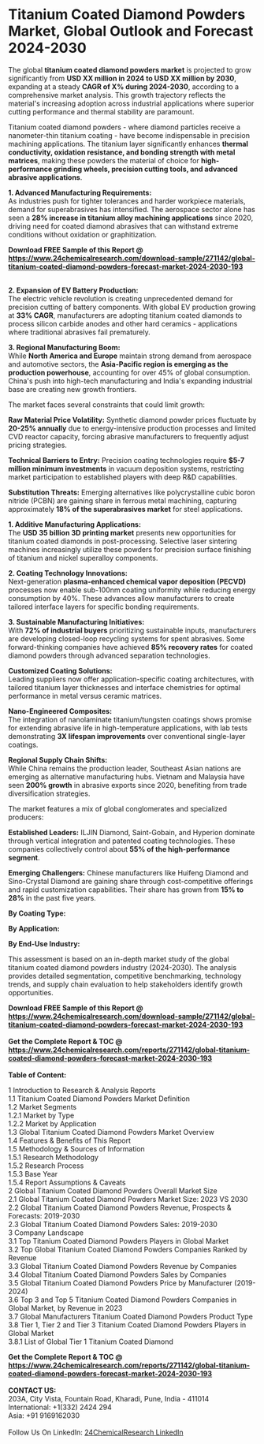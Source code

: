 <h1>Titanium Coated Diamond Powders Market, Global Outlook and Forecast 2024-2030</h1><p>The global <strong>titanium coated diamond powders market</strong> is projected to grow significantly from <strong>USD XX million in 2024 to USD XX million by 2030</strong>, expanding at a steady <strong>CAGR of X% during 2024-2030</strong>, according to a comprehensive market analysis. This growth trajectory reflects the material's increasing adoption across industrial applications where superior cutting performance and thermal stability are paramount.</p><p>Titanium coated diamond powders - where diamond particles receive a nanometer-thin titanium coating - have become indispensable in precision machining applications. The titanium layer significantly enhances <strong>thermal conductivity, oxidation resistance, and bonding strength with metal matrices</strong>, making these powders the material of choice for <strong>high-performance grinding wheels, precision cutting tools, and advanced abrasive applications</strong>.</p><p><strong>1. Advanced Manufacturing Requirements:</strong><br>
As industries push for tighter tolerances and harder workpiece materials, demand for superabrasives has intensified. The aerospace sector alone has seen a <strong>28% increase in titanium alloy machining applications</strong> since 2020, driving need for coated diamond abrasives that can withstand extreme conditions without oxidation or graphitization.</p><div><b>Download FREE Sample of this Report @ 
            <a href="https://www.24chemicalresearch.com/download-sample/271142/global-titanium-coated-diamond-powders-forecast-market-2024-2030-193">
            https://www.24chemicalresearch.com/download-sample/271142/global-titanium-coated-diamond-powders-forecast-market-2024-2030-193</a></b></div><br><p><strong>2. Expansion of EV Battery Production:</strong><br>
The electric vehicle revolution is creating unprecedented demand for precision cutting of battery components. With global EV production growing at <strong>33% CAGR</strong>, manufacturers are adopting titanium coated diamonds to process silicon carbide anodes and other hard ceramics - applications where traditional abrasives fail prematurely.</p><p><strong>3. Regional Manufacturing Boom:</strong><br>
While <strong>North America and Europe</strong> maintain strong demand from aerospace and automotive sectors, the <strong>Asia-Pacific region is emerging as the production powerhouse</strong>, accounting for over 45% of global consumption. China's push into high-tech manufacturing and India's expanding industrial base are creating new growth frontiers.</p><p>The market faces several constraints that could limit growth:</p><p><strong>Raw Material Price Volatility:</strong> Synthetic diamond powder prices fluctuate by <strong>20-25% annually</strong> due to energy-intensive production processes and limited CVD reactor capacity, forcing abrasive manufacturers to frequently adjust pricing strategies.</p><p><strong>Technical Barriers to Entry:</strong> Precision coating technologies require <strong>$5-7 million minimum investments</strong> in vacuum deposition systems, restricting market participation to established players with deep R&amp;D capabilities.</p><p><strong>Substitution Threats:</strong> Emerging alternatives like polycrystalline cubic boron nitride (PCBN) are gaining share in ferrous metal machining, capturing approximately <strong>18% of the superabrasives market</strong> for steel applications.</p><p><strong>1. Additive Manufacturing Applications:</strong><br>
The <strong>USD 35 billion 3D printing market</strong> presents new opportunities for titanium coated diamonds in post-processing. Selective laser sintering machines increasingly utilize these powders for precision surface finishing of titanium and nickel superalloy components.</p><p><strong>2. Coating Technology Innovations:</strong><br>
Next-generation <strong>plasma-enhanced chemical vapor deposition (PECVD)</strong> processes now enable sub-100nm coating uniformity while reducing energy consumption by 40%. These advances allow manufacturers to create tailored interface layers for specific bonding requirements.</p><p><strong>3. Sustainable Manufacturing Initiatives:</strong><br>
With <strong>72% of industrial buyers</strong> prioritizing sustainable inputs, manufacturers are developing closed-loop recycling systems for spent abrasives. Some forward-thinking companies have achieved <strong>85% recovery rates</strong> for coated diamond powders through advanced separation technologies.</p><p><strong>Customized Coating Solutions:</strong><br>
	Leading suppliers now offer application-specific coating architectures, with tailored titanium layer thicknesses and interface chemistries for optimal performance in metal versus ceramic matrices.</p><p><strong>Nano-Engineered Composites:</strong><br>
	The integration of nanolaminate titanium/tungsten coatings shows promise for extending abrasive life in high-temperature applications, with lab tests demonstrating <strong>3X lifespan improvements</strong> over conventional single-layer coatings.</p><p><strong>Regional Supply Chain Shifts:</strong><br>
	While China remains the production leader, Southeast Asian nations are emerging as alternative manufacturing hubs. Vietnam and Malaysia have seen <strong>200% growth</strong> in abrasive exports since 2020, benefiting from trade diversification strategies.</p><p>The market features a mix of global conglomerates and specialized producers:</p><p><strong>Established Leaders:</strong>  
ILJIN Diamond, Saint-Gobain, and Hyperion dominate through vertical integration and patented coating technologies. These companies collectively control about <strong>55% of the high-performance segment</strong>.</p><p><strong>Emerging Challengers:</strong>  
Chinese manufacturers like Huifeng Diamond and Sino-Crystal Diamond are gaining share through cost-competitive offerings and rapid customization capabilities. Their share has grown from <strong>15% to 28%</strong> in the past five years.</p><p><strong>By Coating Type:</strong></p><p><strong>By Application:</strong></p><p><strong>By End-Use Industry:</strong></p><p>This assessment is based on an in-depth market study of the global titanium coated diamond powders industry (2024-2030). The analysis provides detailed segmentation, competitive benchmarking, technology trends, and supply chain evaluation to help stakeholders identify growth opportunities.</p><div><b>Download FREE Sample of this Report @ 
            <a href="https://www.24chemicalresearch.com/download-sample/271142/global-titanium-coated-diamond-powders-forecast-market-2024-2030-193">
            https://www.24chemicalresearch.com/download-sample/271142/global-titanium-coated-diamond-powders-forecast-market-2024-2030-193</a></b></div><br><div><b>Get the Complete Report & TOC @ 
            <a href="https://www.24chemicalresearch.com/reports/271142/global-titanium-coated-diamond-powders-forecast-market-2024-2030-193">
            https://www.24chemicalresearch.com/reports/271142/global-titanium-coated-diamond-powders-forecast-market-2024-2030-193</a></b></div><br>
            <b>Table of Content:</b><p>1 Introduction to Research & Analysis Reports<br />
    1.1 Titanium Coated Diamond Powders Market Definition<br />
    1.2 Market Segments<br />
        1.2.1 Market by Type<br />
        1.2.2 Market by Application<br />
    1.3 Global Titanium Coated Diamond Powders Market Overview<br />
    1.4 Features & Benefits of This Report<br />
    1.5 Methodology & Sources of Information<br />
        1.5.1 Research Methodology<br />
        1.5.2 Research Process<br />
        1.5.3 Base Year<br />
        1.5.4 Report Assumptions & Caveats<br />
2 Global Titanium Coated Diamond Powders Overall Market Size<br />
    2.1 Global Titanium Coated Diamond Powders Market Size: 2023 VS 2030<br />
    2.2 Global Titanium Coated Diamond Powders Revenue, Prospects & Forecasts: 2019-2030<br />
    2.3 Global Titanium Coated Diamond Powders Sales: 2019-2030<br />
3 Company Landscape<br />
    3.1 Top Titanium Coated Diamond Powders Players in Global Market<br />
    3.2 Top Global Titanium Coated Diamond Powders Companies Ranked by Revenue<br />
    3.3 Global Titanium Coated Diamond Powders Revenue by Companies<br />
    3.4 Global Titanium Coated Diamond Powders Sales by Companies<br />
    3.5 Global Titanium Coated Diamond Powders Price by Manufacturer (2019-2024)<br />
    3.6 Top 3 and Top 5 Titanium Coated Diamond Powders Companies in Global Market, by Revenue in 2023<br />
    3.7 Global Manufacturers Titanium Coated Diamond Powders Product Type<br />
    3.8 Tier 1, Tier 2 and Tier 3 Titanium Coated Diamond Powders Players in Global Market<br />
        3.8.1 List of Global Tier 1 Titanium Coated Diamond </p><div><b>Get the Complete Report & TOC @ 
            <a href="https://www.24chemicalresearch.com/reports/271142/global-titanium-coated-diamond-powders-forecast-market-2024-2030-193">
            https://www.24chemicalresearch.com/reports/271142/global-titanium-coated-diamond-powders-forecast-market-2024-2030-193</a></b></div><br><b>CONTACT US:</b><br>
            203A, City Vista, Fountain Road, Kharadi, Pune, India - 411014<br>
            International: +1(332) 2424 294<br>
            Asia: +91 9169162030 <br><br>
            Follow Us On LinkedIn: <a href="https://www.linkedin.com/company/24chemicalresearch/">24ChemicalResearch LinkedIn</a>
